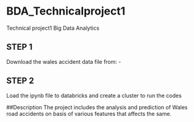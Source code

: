 # BDA_Technicalproject1
Technical project1 Big Data Analytics
 ## STEP 1
 Download the wales accident data file from: - 
 
 ## STEP 2
 Load the ipynb file to databricks and create a cluster to run the codes 

##Description 
The project includes the analysis and prediction of Wales road accidents on basis of various features that affects the same.
